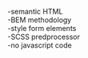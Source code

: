 -semantic HTML  </br>
-BEM methodology  </br>
-style form elements </br>
-SCSS predprocessor  </br>
-no javascript code
